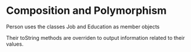 # Composition and Polymorphism

Person uses the classes Job and Education as member objects

Their toString methods are overriden to output information related to their values.

